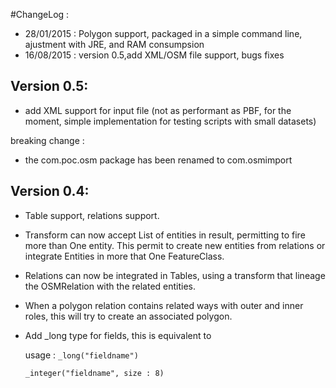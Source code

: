 
#ChangeLog :

- 28/01/2015 : Polygon support, packaged in a simple command line, ajustment with JRE, and RAM consumpsion
- 16/08/2015 : version 0.5,add XML/OSM file support, bugs fixes

Version 0.5:
------------

- add XML support for input file (not as performant as PBF, for the moment, simple implementation for testing scripts with small datasets)

breaking change : 

- the com.poc.osm package has been renamed to com.osmimport


Version 0.4:
------------

- Table support, relations support.

- Transform can now accept List of entities in result, permitting to fire more than One entity. This permit to create new entities from relations or integrate Entities in more that One FeatureClass.

- Relations can now be integrated in Tables, using a transform that lineage the OSMRelation with the related entities.

- When a polygon relation contains related ways with outer and inner roles, this will try to create an associated polygon.

- Add _long type for fields, this is equivalent to 

	usage : `_long("fieldname")`

	`_integer("fieldname", size : 8)`
